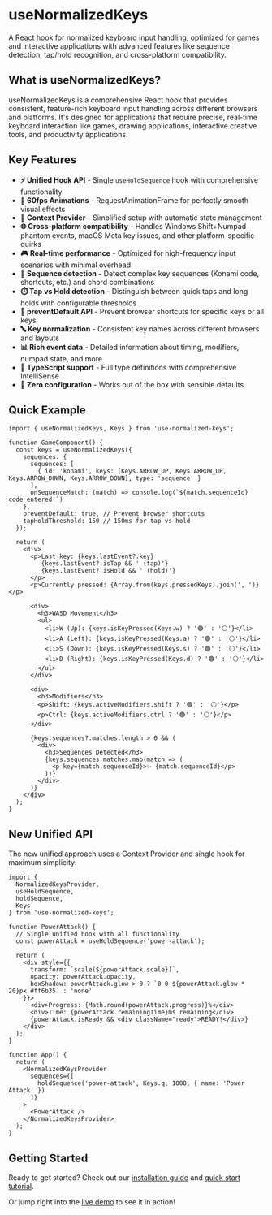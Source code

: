 # useNormalizedKeys

A React hook for normalized keyboard input handling, optimized for games and interactive applications with advanced features like sequence detection, tap/hold recognition, and cross-platform compatibility.

## What is useNormalizedKeys?

useNormalizedKeys is a comprehensive React hook that provides consistent, feature-rich keyboard input handling across different browsers and platforms. It's designed for applications that require precise, real-time keyboard interaction like games, drawing applications, interactive creative tools, and productivity applications.

## Key Features

- **⚡ Unified Hook API** - Single `useHoldSequence` hook with comprehensive functionality
- **🚀 60fps Animations** - RequestAnimationFrame for perfectly smooth visual effects
- **🔄 Context Provider** - Simplified setup with automatic state management
- **🌐 Cross-platform compatibility** - Handles Windows Shift+Numpad phantom events, macOS Meta key issues, and other platform-specific quirks
- **🎮 Real-time performance** - Optimized for high-frequency input scenarios with minimal overhead
- **🎹 Sequence detection** - Detect complex key sequences (Konami code, shortcuts, etc.) and chord combinations
- **⏱️ Tap vs Hold detection** - Distinguish between quick taps and long holds with configurable thresholds
- **🚫 preventDefault API** - Prevent browser shortcuts for specific keys or all keys
- **🔤 Key normalization** - Consistent key names across different browsers and layouts
- **📊 Rich event data** - Detailed information about timing, modifiers, numpad state, and more
- **📝 TypeScript support** - Full type definitions with comprehensive IntelliSense
- **🔧 Zero configuration** - Works out of the box with sensible defaults

## Quick Example

```tsx
import { useNormalizedKeys, Keys } from 'use-normalized-keys';

function GameComponent() {
  const keys = useNormalizedKeys({
    sequences: {
      sequences: [
        { id: 'konami', keys: [Keys.ARROW_UP, Keys.ARROW_UP, Keys.ARROW_DOWN, Keys.ARROW_DOWN], type: 'sequence' }
      ],
      onSequenceMatch: (match) => console.log(`${match.sequenceId} code entered!`)
    },
    preventDefault: true, // Prevent browser shortcuts
    tapHoldThreshold: 150 // 150ms for tap vs hold
  });
  
  return (
    <div>
      <p>Last key: {keys.lastEvent?.key} 
         {keys.lastEvent?.isTap && ' (tap)'} 
         {keys.lastEvent?.isHold && ' (hold)'}
      </p>
      <p>Currently pressed: {Array.from(keys.pressedKeys).join(', ')}</p>
      
      <div>
        <h3>WASD Movement</h3>
        <ul>
          <li>W (Up): {keys.isKeyPressed(Keys.w) ? '🟢' : '⚪'}</li>
          <li>A (Left): {keys.isKeyPressed(Keys.a) ? '🟢' : '⚪'}</li>
          <li>S (Down): {keys.isKeyPressed(Keys.s) ? '🟢' : '⚪'}</li>
          <li>D (Right): {keys.isKeyPressed(Keys.d) ? '🟢' : '⚪'}</li>
        </ul>
      </div>
      
      <div>
        <h3>Modifiers</h3>
        <p>Shift: {keys.activeModifiers.shift ? '🟢' : '⚪'}</p>
        <p>Ctrl: {keys.activeModifiers.ctrl ? '🟢' : '⚪'}</p>
      </div>
      
      {keys.sequences?.matches.length > 0 && (
        <div>
          <h3>Sequences Detected</h3>
          {keys.sequences.matches.map(match => (
            <p key={match.sequenceId}>✨ {match.sequenceId}</p>
          ))}
        </div>
      )}
    </div>
  );
}
```

## New Unified API

The new unified approach uses a Context Provider and single hook for maximum simplicity:

```tsx
import { 
  NormalizedKeysProvider, 
  useHoldSequence, 
  holdSequence,
  Keys 
} from 'use-normalized-keys';

function PowerAttack() {
  // Single unified hook with all functionality
  const powerAttack = useHoldSequence('power-attack');
  
  return (
    <div style={{
      transform: `scale(${powerAttack.scale})`,
      opacity: powerAttack.opacity,
      boxShadow: powerAttack.glow > 0 ? `0 0 ${powerAttack.glow * 20}px #ff6b35` : 'none'
    }}>
      <div>Progress: {Math.round(powerAttack.progress)}%</div>
      <div>Time: {powerAttack.remainingTime}ms remaining</div>
      {powerAttack.isReady && <div className="ready">READY!</div>}
    </div>
  );
}

function App() {
  return (
    <NormalizedKeysProvider 
      sequences={[
        holdSequence('power-attack', Keys.q, 1000, { name: 'Power Attack' })
      ]}
    >
      <PowerAttack />
    </NormalizedKeysProvider>
  );
}
```

## Getting Started

Ready to get started? Check out our [installation guide](/installation) and [quick start tutorial](/quick-start).

Or jump right into the [live demo](/demo) to see it in action!